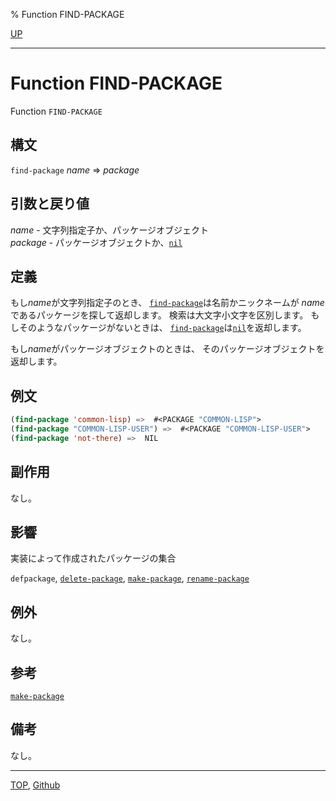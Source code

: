 % Function FIND-PACKAGE

[UP](11.2.html)  

---

# Function **FIND-PACKAGE**


Function `FIND-PACKAGE`


## 構文

`find-package` *name* => *package*


## 引数と戻り値

*name* - 文字列指定子か、パッケージオブジェクト  
*package* - パッケージオブジェクトか、[`nil`](5.3.nil-variable.html)


## 定義

もし*name*が文字列指定子のとき、
[`find-package`](11.2.find-package.html)は名前かニックネームが
*name*であるパッケージを探して返却します。
検索は大文字小文字を区別します。
もしそのようなパッケージがないときは、
[`find-package`](11.2.find-package.html)は[`nil`](5.3.nil-variable.html)を返却します。

もし*name*がパッケージオブジェクトのときは、
そのパッケージオブジェクトを返却します。


## 例文

```lisp
(find-package 'common-lisp) =>  #<PACKAGE "COMMON-LISP">
(find-package "COMMON-LISP-USER") =>  #<PACKAGE "COMMON-LISP-USER">
(find-package 'not-there) =>  NIL
```


## 副作用

なし。


## 影響

実装によって作成されたパッケージの集合

`defpackage`,
[`delete-package`](11.2.delete-package.html),
[`make-package`](11.2.make-package.html),
[`rename-package`](11.2.rename-package.html)


## 例外

なし。


## 参考

[`make-package`](11.2.make-package.html)


## 備考

なし。


---
[TOP](index.html),  [Github](https://github.com/nptcl/npt-japanese)

